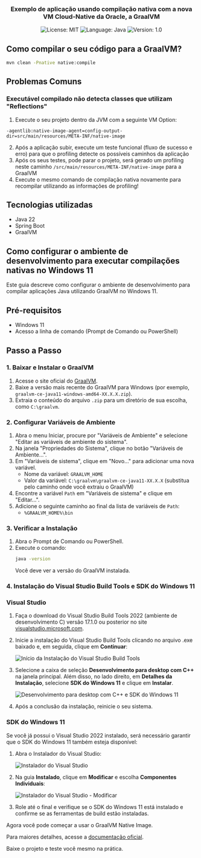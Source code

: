 
<h3 align="center">
  Exemplo de aplicação usando compilação nativa com a nova VM Cloud-Native da Oracle, a GraalVM
</h3>

<p align="center">
  <img alt="License: MIT" src="https://img.shields.io/badge/license-MIT-%2304D361">
  <img alt="Language: Java" src="https://img.shields.io/badge/language-java-green">
  <img alt="Version: 1.0" src="https://img.shields.io/badge/version-1.0-yellowgreen">
</p>

## Como compilar o seu código para a GraalVM?

```bash
mvn clean -Pnative native:compile
```

## Problemas Comuns

### Executável compilado não detecta classes que utilizam "Reflections"

1. Execute o seu projeto dentro da JVM com a seguinte VM Option:
```VM Option
-agentlib:native-image-agent=config-output-dir=src/main/resources/META-INF/native-image
```
2. Após a aplicação subir, execute um teste funcional (fluxo de sucesso e erro) para que o profiling detecte os possíveis caminhos da aplicação
3. Após os seus testes, pode parar o projeto, será gerado um profiling neste caminho `/src/main/resources/META-INF/native-image` para a GraalVM
4. Execute o mesmo comando de compilação nativa novamente para recompilar utilizando as informações de profiling!


## Tecnologias utilizadas
* Java 22
* Spring Boot
* GraalVM


## Como configurar o ambiente de desenvolvimento para executar compilações nativas no Windows 11

Este guia descreve como configurar o ambiente de desenvolvimento para compilar aplicações Java utilizando GraalVM no Windows 11.

## Pré-requisitos

- Windows 11
- Acesso a linha de comando (Prompt de Comando ou PowerShell)

## Passo a Passo

### 1. Baixar e Instalar o GraalVM

1. Acesse o site oficial do [GraalVM](https://www.graalvm.org/downloads/).
2. Baixe a versão mais recente do GraalVM para Windows (por exemplo, `graalvm-ce-java11-windows-amd64-XX.X.X.zip`).
3. Extraia o conteúdo do arquivo `.zip` para um diretório de sua escolha, como `C:\graalvm`.

### 2. Configurar Variáveis de Ambiente

1. Abra o menu Iniciar, procure por "Variáveis de Ambiente" e selecione "Editar as variáveis de ambiente do sistema".
2. Na janela "Propriedades do Sistema", clique no botão "Variáveis de Ambiente...".
3. Em "Variáveis de sistema", clique em "Novo..." para adicionar uma nova variável.
    - Nome da variável: `GRAALVM_HOME`
    - Valor da variável: `C:\graalvm\graalvm-ce-java11-XX.X.X` (substitua pelo caminho onde você extraiu o GraalVM)
4. Encontre a variável `Path` em "Variáveis de sistema" e clique em "Editar...".
5. Adicione o seguinte caminho ao final da lista de variáveis de `Path`:
    - `%GRAALVM_HOME%\bin`

### 3. Verificar a Instalação

1. Abra o Prompt de Comando ou PowerShell.
2. Execute o comando:
    ```sh
    java -version
    ```
   Você deve ver a versão do GraalVM instalada.

### 4. Instalação do Visual Studio Build Tools e SDK do Windows 11

### Visual Studio

1. Faça o download do Visual Studio Build Tools 2022 (ambiente de desenvolvimento C) versão 17.1.0 ou posterior no site [visualstudio.microsoft.com](https://visualstudio.microsoft.com).

2. Inicie a instalação do Visual Studio Build Tools clicando no arquivo .exe baixado e, em seguida, clique em **Continuar**:

   ![Início da Instalação do Visual Studio Build Tools](https://miro.medium.com/v2/resize:fit:640/format:webp/1*QO2VoPS02BE8jlwXBEUWIw.png)

3. Selecione a caixa de seleção **Desenvolvimento para desktop com C++** na janela principal. Além disso, no lado direito, em **Detalhes da Instalação**, selecione **SDK do Windows 11** e clique em **Instalar**.

   ![Desenvolvimento para desktop com C++ e SDK do Windows 11](https://miro.medium.com/v2/resize:fit:720/format:webp/1*i2PODj-b1IlApEjxXYDK3w.png)

4. Após a conclusão da instalação, reinicie o seu sistema.

### SDK do Windows 11

Se você já possui o Visual Studio 2022 instalado, será necessário garantir que o SDK do Windows 11 também esteja disponível:

1. Abra o Instalador do Visual Studio:

   ![Instalador do Visual Studio](https://miro.medium.com/v2/resize:fit:522/format:webp/1*RV90BO3O8X9JqrRw6-jhJA.png)

2. Na guia **Instalado**, clique em **Modificar** e escolha **Componentes Individuais**:

   ![Instalador do Visual Studio - Modificar](https://miro.medium.com/v2/resize:fit:720/format:webp/1*LYXkCjAALmHhE7b4_mnN8g.png)

3. Role até o final e verifique se o SDK do Windows 11 está instalado e confirme se as ferramentas de build estão instaladas.

Agora você pode começar a usar o GraalVM Native Image.

Para maiores detalhes, acesse a [documentação oficial](https://www.graalvm.org/22.3/docs/getting-started/windows/).


Baixe o projeto e teste você mesmo na prática.
